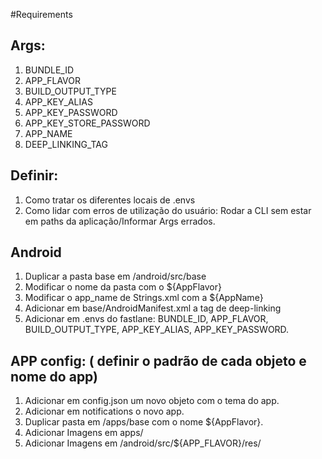 #Requirements


## Args: 

1. BUNDLE_ID
2. APP_FLAVOR
3. BUILD_OUTPUT_TYPE
4. APP_KEY_ALIAS
5. APP_KEY_PASSWORD
6. APP_KEY_STORE_PASSWORD
7. APP_NAME
8. DEEP_LINKING_TAG


## Definir:
1. Como tratar os diferentes locais de .envs
2. Como lidar com erros de utilização do usuário: Rodar a CLI sem estar em paths da aplicação/Informar Args errados.


## Android
1. Duplicar a pasta base em <root>/android/src/base 
2. Modificar o nome da pasta com o ${AppFlavor} 
3. Modificar o app_name de Strings.xml com a ${AppName}
4. Adicionar em base/AndroidManifest.xml a tag de deep-linking
5. Adicionar em .envs do fastlane: BUNDLE_ID, APP_FLAVOR, BUILD_OUTPUT_TYPE, APP_KEY_ALIAS, APP_KEY_PASSWORD. 

## APP config: ( definir o padrão de cada objeto e nome do app)
1. Adicionar em config.json um novo objeto com o tema do app.
2. Adicionar em notifications o novo app.
3. Duplicar pasta em <root>/apps/base com o nome ${AppFlavor}. 
4. Adicionar Imagens em apps/
5. Adicionar Imagens em <root>/android/src/${APP_FLAVOR}/res/



